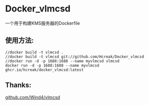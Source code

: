 # Docker_vlmcsd

一个用于构建KMS服务器的Dockerfile

## 使用方法:
	//docker build -t vlmcsd .
	//docker build -t vlmcsd git://github.com/Hcreak/Docker_vlmcsd
	//docker run -d -p 1688:1688 --name myvlmcsd vlmcsd
	docker run -d -p 1688:1688 --name myvlmcsd ghcr.io/hcreak/docker_vlmcsd:latest


## Thanks:
  [github.com/Wind4/vlmcsd](https://github.com/Wind4/vlmcsd)


